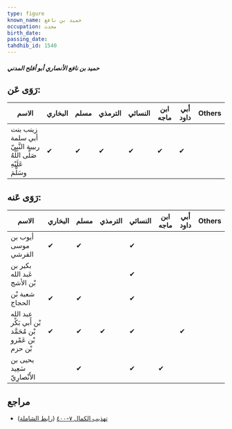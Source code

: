 ```yaml
---
type: figure
known_name: حميد بن نافع
occupation: محدث
birth_date:
passing_date:
tahdhib_id: 1540
---
```

##### حميد بن نافع الأنصاري أبو أفلح المدني

## رَوَى عَن:
| الاسم                                                              | البخاري | مسلم | الترمذي | النسائي | ابن ماجه | أبي داود | Others |
| ------------------------------------------------------------------ | ------- | ---- | ------- | ------- | -------- | -------- | ------ |
| زينب بنت أبي سلمة ربيبة النَّبِيّ صَلَّى اللَّهُ عَلَيْهِ وسَلَّمَ | ✔       | ✔    | ✔       | ✔       | ✔        | ✔        |        |
## رَوَى عَنه:
| الاسم                                                   | البخاري | مسلم | الترمذي | النسائي | ابن ماجه | أبي داود | Others |
| ------------------------------------------------------- | ------- | ---- | ------- | ------- | -------- | -------- | ------ |
| أيوب بن موسى القرشي                                     | ✔       | ✔    |         | ✔       |          |          |        |
| بكير بن عَبد الله بْن الأشج                             |         |      |         | ✔       |          |          |        |
| شعبة بْن الحجاج                                         | ✔       | ✔    |         | ✔       |          |          |        |
| عبد الله بْن أَبي بَكْر بْن مُحَمَّد بْن عَمْرو بْن حزم | ✔       | ✔    | ✔       | ✔       |          | ✔        |        |
| يحيى بن سَعِيد الأَنْصارِيّ                             |         | ✔    |         | ✔       | ✔        |          |        |
## مراجع
- [تهذيب الكمال ٧-٤٠٠](obsidian://open?vault=Tahdhib-al-Kamal&file=Figures/١٥٤٠-حميد%20بن%20نافع%20الأنصاري%20أبو%20أفلح%20المدني) ([رابط الشاملة](https://shamela.ws/book/3722/3622))